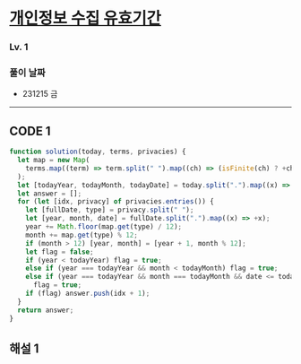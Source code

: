 # [개인정보 수집 유효기간](https://school.programmers.co.kr/learn/courses/30/lessons/150370)

### Lv. 1

### 풀이 날짜

- 231215 금

---

## CODE 1

```javascript
function solution(today, terms, privacies) {
  let map = new Map(
    terms.map((term) => term.split(" ").map((ch) => (isFinite(ch) ? +ch : ch)))
  );
  let [todayYear, todayMonth, todayDate] = today.split(".").map((x) => +x);
  let answer = [];
  for (let [idx, privacy] of privacies.entries()) {
    let [fullDate, type] = privacy.split(" ");
    let [year, month, date] = fullDate.split(".").map((x) => +x);
    year += Math.floor(map.get(type) / 12);
    month += map.get(type) % 12;
    if (month > 12) [year, month] = [year + 1, month % 12];
    let flag = false;
    if (year < todayYear) flag = true;
    else if (year === todayYear && month < todayMonth) flag = true;
    else if (year === todayYear && month === todayMonth && date <= todayDate)
      flag = true;
    if (flag) answer.push(idx + 1);
  }
  return answer;
}
```

## 해설 1
